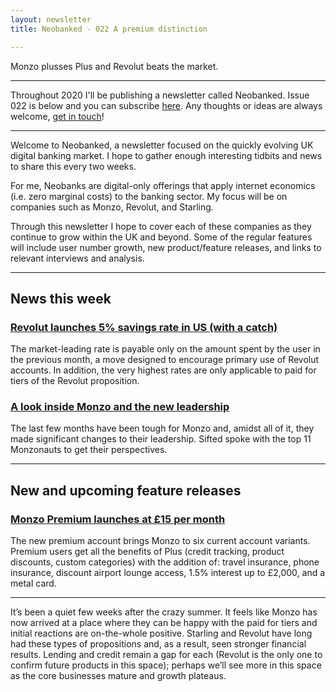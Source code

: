 ```yaml
---
layout: newsletter
title: Neobanked - 022 A premium distinction

---
```


Monzo plusses Plus and Revolut beats the market.

---

Throughout 2020 I'll be publishing a newsletter called Neobanked. Issue 022 is below and you can subscribe [here](https://neobanked.substack.com). Any thoughts or ideas are always welcome, [get in touch](murdo.connochie@gmail.com)!

---

Welcome to Neobanked, a newsletter focused on the quickly evolving UK digital banking market. I hope to gather enough interesting tidbits and news to share this every two weeks.

For me, Neobanks are digital-only offerings that apply internet economics (i.e. zero marginal costs) to the banking sector. My focus will be on companies such as Monzo, Revolut, and Starling. 

Through this newsletter I hope to cover each of these companies as they continue to grow within the UK and beyond. Some of the regular features will include user number growth, new product/feature releases, and links to relevant interviews and analysis.

---

## News this week

### [Revolut launches 5% savings rate in US (with a catch)](https://www.cnbc.com/2020/10/08/british-fintech-firm-revolut-tries-to-tempt-us-savers-with-5percent-rate.html)
The market-leading rate is payable only on the amount spent by the user in the previous month, a move designed to encourage primary use of Revolut accounts. In addition, the very highest rates are only applicable to paid for tiers of the Revolut proposition. 

### [A look inside Monzo and the new leadership](https://sifted.eu/articles/inside-monzo-2-0-powerplayers/)
The last few months have been tough for Monzo and, amidst all of it, they made significant changes to their leadership. Sifted spoke with the top 11 Monzonauts to get their perspectives.

---

## New and upcoming feature releases

### [Monzo Premium launches at £15 per month](https://monzo.com/blog/2020/10/20/introducing-monzo-premium/)
The new premium account brings Monzo to six current account variants. Premium users get all the benefits of Plus (credit tracking, product discounts, custom categories) with the addition of: travel insurance, phone insurance, discount airport lounge access, 1.5% interest up to £2,000, and a metal card.

---

It’s been a quiet few weeks after the crazy summer. It feels like Monzo has now arrived at a place where they can be happy with the paid for tiers and initial reactions are on-the-whole positive. Starling and Revolut have long had these types of propositions and, as a result, seen stronger financial results. Lending and credit remain a gap for each (Revolut is the only one to confirm future products in this space); perhaps we’ll see more in this space as the core businesses mature and growth plateaus. 